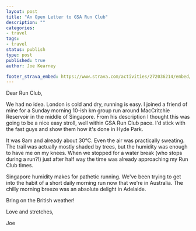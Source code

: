 ```yaml
---
layout: post
title: "An Open Letter to GSA Run Club"
description: ""
categories:
- travel
tags:
- travel
status: publish
type: post
published: true
author: Joe Kearney

footer_strava_embed: https://www.strava.com/activities/272036214/embed/fe68ea2c4a00eceac4e29d73c2b1d0bd19aee903
---
```


Dear Run Club,

We had no idea. London is cold and dry, running is easy. I joined a friend of mine for a Sunday morning 10-ish km group run around MacCritchie Reservoir in the middle of Singapore. From his description I thought this was going to be a nice easy stroll, well within GSA Run Club pace. I'd stick with the fast guys and show them how it's done in Hyde Park.

It was 8am and already about 30°C. Even the air was practically sweating. The trail was actually mostly shaded by trees, but the humidity was enough to have me on my knees. When we stopped for a water break (who stops during a run?!) just after half way the time was already approaching my Run Club times.

Singapore humidity makes for pathetic running. We've been trying to get into the habit of a short daily morning run now that we're in Australia. The chilly morning breeze was an absolute delight in Adelaide.

Bring on the British weather!

Love and stretches,

Joe
